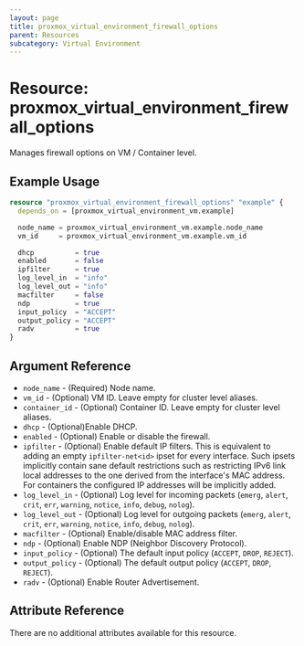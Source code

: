 ```yaml
---
layout: page
title: proxmox_virtual_environment_firewall_options
parent: Resources
subcategory: Virtual Environment
---
```


# Resource: proxmox_virtual_environment_firewall_options

Manages firewall options on VM / Container level.

## Example Usage

```terraform
resource "proxmox_virtual_environment_firewall_options" "example" {
  depends_on = [proxmox_virtual_environment_vm.example]

  node_name = proxmox_virtual_environment_vm.example.node_name
  vm_id     = proxmox_virtual_environment_vm.example.vm_id

  dhcp          = true
  enabled       = false
  ipfilter      = true
  log_level_in  = "info"
  log_level_out = "info"
  macfilter     = false
  ndp           = true
  input_policy  = "ACCEPT"
  output_policy = "ACCEPT"
  radv          = true
}
```

## Argument Reference

- `node_name` - (Required) Node name.
- `vm_id` - (Optional) VM ID. Leave empty for cluster level aliases.
- `container_id` - (Optional) Container ID. Leave empty for cluster level aliases.
- `dhcp` - (Optional)Enable DHCP.
- `enabled` - (Optional) Enable or disable the firewall.
- `ipfilter` - (Optional) Enable default IP filters. This is equivalent to
    adding an empty `ipfilter-net<id>` ipset for every interface. Such ipsets
    implicitly contain sane default restrictions such as restricting IPv6 link
    local addresses to the one derived from the interface's MAC address. For
    containers the configured IP addresses will be implicitly added.
- `log_level_in` - (Optional) Log level for incoming
    packets (`emerg`, `alert`, `crit`, `err`, `warning`, `notice`, `info`,
    `debug`, `nolog`).
- `log_level_out` - (Optional) Log level for outgoing
    packets (`emerg`, `alert`, `crit`, `err`, `warning`, `notice`, `info`,
    `debug`, `nolog`).
- `macfilter` - (Optional) Enable/disable MAC address filter.
- `ndp` - (Optional) Enable NDP (Neighbor Discovery Protocol).
- `input_policy` - (Optional) The default input
    policy (`ACCEPT`, `DROP`, `REJECT`).
- `output_policy` - (Optional) The default output
    policy (`ACCEPT`, `DROP`, `REJECT`).
- `radv` - (Optional) Enable Router Advertisement.

## Attribute Reference

There are no additional attributes available for this resource.

